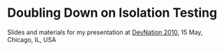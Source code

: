 # Doubling Down on Isolation Testing

Slides and materials for my presentation at [DevNation 2010](http://devnation.us/events/8),
15 May, Chicago, IL, USA

